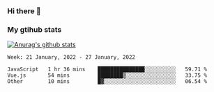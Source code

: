 ### Hi there 👋

### My gtihub stats

[![Anurag's github stats](https://github-readme-stats.vercel.app/api?username=gaozhidong)](https://github.com/gaozhidong/github-readme-stats)

<!--START_SECTION:waka-->
```text
Week: 21 January, 2022 - 27 January, 2022

JavaScript   1 hr 36 mins    ███████████████░░░░░░░░░░   59.71 % 
Vue.js       54 mins         ████████▒░░░░░░░░░░░░░░░░   33.75 % 
Other        10 mins         █▓░░░░░░░░░░░░░░░░░░░░░░░   06.54 % 
```
<!--END_SECTION:waka-->